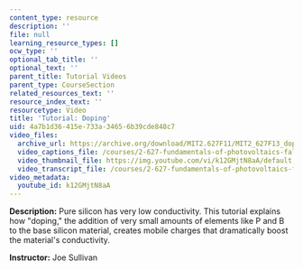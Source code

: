 ```yaml
---
content_type: resource
description: ''
file: null
learning_resource_types: []
ocw_type: ''
optional_tab_title: ''
optional_text: ''
parent_title: Tutorial Videos
parent_type: CourseSection
related_resources_text: ''
resource_index_text: ''
resourcetype: Video
title: 'Tutorial: Doping'
uid: 4a7b1d36-415e-733a-3465-6b39cde848c7
video_files:
  archive_url: https://archive.org/download/MIT2.627F11/MIT2_627F13_doping_300k.mp4
  video_captions_file: /courses/2-627-fundamentals-of-photovoltaics-fall-2013/81ca29c53291516992447aec49798cf1_k12GMjtN8aA.vtt
  video_thumbnail_file: https://img.youtube.com/vi/k12GMjtN8aA/default.jpg
  video_transcript_file: /courses/2-627-fundamentals-of-photovoltaics-fall-2013/9f0103f5cc2df616d62c525b1f3ce8bf_k12GMjtN8aA.pdf
video_metadata:
  youtube_id: k12GMjtN8aA
---
```


**Description:** Pure silicon has very low conductivity. This tutorial explains how "doping," the addition of very small amounts of elements like P and B to the base silicon material, creates mobile charges that dramatically boost the material's conductivity.

**Instructor:** Joe Sullivan